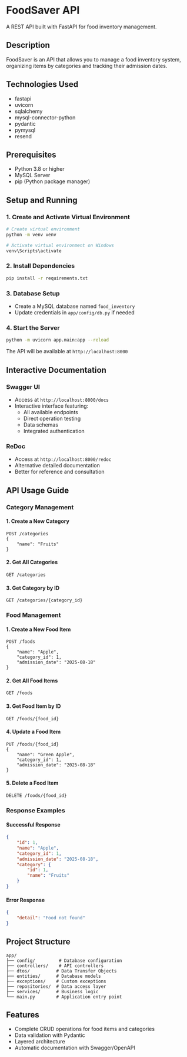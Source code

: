 # FoodSaver API

A REST API built with FastAPI for food inventory management.

## Description

FoodSaver is an API that allows you to manage a food inventory system, organizing items by categories and tracking their admission dates.

## Technologies Used

- fastapi
- uvicorn
- sqlalchemy
- mysql-connector-python
- pydantic
- pymysql
- resend

## Prerequisites

- Python 3.8 or higher
- MySQL Server
- pip (Python package manager)

## Setup and Running

### 1. Create and Activate Virtual Environment

```bash
# Create virtual environment
python -m venv venv

# Activate virtual environment on Windows
venv\Scripts\activate
```

### 2. Install Dependencies

```bash
pip install -r requirements.txt
```

### 3. Database Setup
- Create a MySQL database named `food_inventory`
- Update credentials in `app/config/db.py` if needed

### 4. Start the Server

```bash
python -m uvicorn app.main:app --reload
```

The API will be available at `http://localhost:8000`

## Interactive Documentation

### Swagger UI
- Access at `http://localhost:8000/docs`
- Interactive interface featuring:
  - All available endpoints
  - Direct operation testing
  - Data schemas
  - Integrated authentication

### ReDoc
- Access at `http://localhost:8000/redoc`
- Alternative detailed documentation
- Better for reference and consultation

## API Usage Guide

### Category Management

#### 1. Create a New Category
```http
POST /categories
{
    "name": "Fruits"
}
```

#### 2. Get All Categories
```http
GET /categories
```

#### 3. Get Category by ID
```http
GET /categories/{category_id}
```

### Food Management

#### 1. Create a New Food Item
```http
POST /foods
{
    "name": "Apple",
    "category_id": 1,
    "admission_date": "2025-08-18"
}
```

#### 2. Get All Food Items
```http
GET /foods
```

#### 3. Get Food Item by ID
```http
GET /foods/{food_id}
```

#### 4. Update a Food Item
```http
PUT /foods/{food_id}
{
    "name": "Green Apple",
    "category_id": 1,
    "admission_date": "2025-08-18"
}
```

#### 5. Delete a Food Item
```http
DELETE /foods/{food_id}
```

### Response Examples

#### Successful Response
```json
{
    "id": 1,
    "name": "Apple",
    "category_id": 1,
    "admission_date": "2025-08-18",
    "category": {
        "id": 1,
        "name": "Fruits"
    }
}
```

#### Error Response
```json
{
    "detail": "Food not found"
}
```
## Project Structure

```
app/
├── config/         # Database configuration
├── controllers/    # API controllers
├── dtos/          # Data Transfer Objects
├── entities/      # Database models
├── exceptions/    # Custom exceptions
├── repositories/  # Data access layer
├── services/      # Business logic
└── main.py        # Application entry point
```

## Features

- Complete CRUD operations for food items and categories
- Data validation with Pydantic
- Layered architecture
- Automatic documentation with Swagger/OpenAPI
